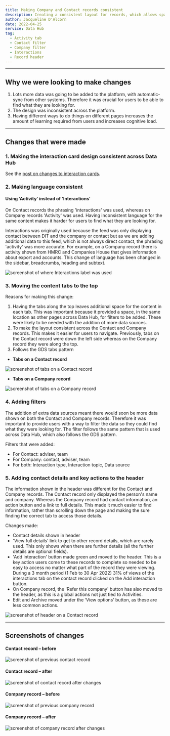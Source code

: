 ```yaml
---
title: Making Company and Contact records consistent
description: Creating a consistent layout for records, which allows space to filter activity and has comparable content and actions in the header area.
author: Jacqueline D'Alcorn
date: 2022-04-25
service: Data Hub
tag:
  - Activity tab
  - Contact filter
  - Company filter
  - Interactions
  - Record header
---
```


***
## Why we were looking to make changes
1. Lots more data was going to be added to the platform, with automatic-sync from other systems. Therefore it was crucial for users to be able to find what they are looking for.
2. The design was inconsistent across the platform.
4. Having different ways to do things on different pages increases the amount of learning required from users and increases cognitive load.

***
## Changes that were made
### 1. Making the interaction card design consistent across Data Hub
See the [post on changes to interaction cards](/data-hub/interaction-cards/).

### 2. Making language consistent
#### Using ‘Activity’ instead of 'Interactions'
On Contact records the phrasing 'interactions' was used, whereas on Company records 'Activity' was used. Having inconsistent language for the same content makes it harder for users to find what they are looking for.

Interactions was originally used because the feed was only displaying contact between DIT and the company or contact but as we are adding additional data to this feed, which is not always direct contact, the phrasing 'activity' was more accurate. For example, on a Company record there is activity shown from HMRC and Companies House that gives information about export and accounts. This change of language has been changed in the sidebar, breadcrumbs, heading and subtext.

![screenshot of where Interactions label was used](contact--interactions-label.png)

### 3. Moving the content tabs to the top  
Reasons for making this change:
1. Having the tabs along the top leaves additional space for the content in each tab. This was important because it provided a space, in the same location as other pages across Data Hub, for filters to be added. These were likely to be needed with the addition of more data sources.
2. To make the layout consistent across the Contact and Company records. This makes it easier for users to navigate. Previously, tabs on the Contact record were down the left side whereas on the Company record they were along the top.
3. Follows the GDS tabs pattern

* **Tabs on a Contact record**

![screenshot of tabs on a Contact record](contact--tabs.png)

* **Tabs on a Company record**

![screenshot of tabs on a Company record](company--tabs.png)

### 4. Adding filters
The addition of extra data sources meant there would soon be more data shown on both the Contact and Company records. Therefore it was important to provide users with a way to filter the data so they could find what they were looking for. The filter follows the same pattern that is used across Data Hub, which also follows the GDS pattern.

Filters that were added:
* For Contact: adviser, team
* For Company: contact, adviser, team
* For both: Interaction type, Interaction topic, Data source

### 5. Adding contact details and key actions to the header
The information shown in the header was different for the Contact and Company records. The Contact record only displayed the person's name and company. Whereas the Company record had contact information, an action button and a link to full details. This made it much easier to find information, rather than scrolling down the page and making the sure finding the correct tab to access those details.

Changes made:
* Contact details shown in header
* 'View full details' link to get to other record details, which are rarely used. This only shows when there are further details (all the further details are optional fields).
* 'Add interaction' button made green and moved to the header. This is a key action users come to these records to complete so needed to be easy to access no matter what part of the record they were viewing. During a 3 month period (1 Feb to 30 Apr 2022) 31% of views of the interactions tab on the contact record clicked on the Add interaction button.
* On Company record, the 'Refer this company' button has also moved to the header, as this is a global actions not just tied to Activities.
* Edit and Archive moved under the ‘View options’ button, as these are less common actions.

![screenshot of header on a Contact record](contact--header.png)

***
## Screenshots of changes
#### Contact record – before
![screenshot of previous contact record](contact--previous.png)

#### Contact record – after
![screenshot of contact record after changes](contact--after.png)

#### Company record – before
![screenshot of previous company record](company--previous.png)

#### Company record – after
![screenshot of company record after changes](company--after.png)
